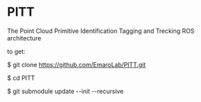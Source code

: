 # PITT
The Point Cloud Primitive Identification Tagging and Trecking ROS architecture


to get:

$ git clone https://github.com/EmaroLab/PITT.git

$ cd PITT

$ git submodule update --init --recursive
